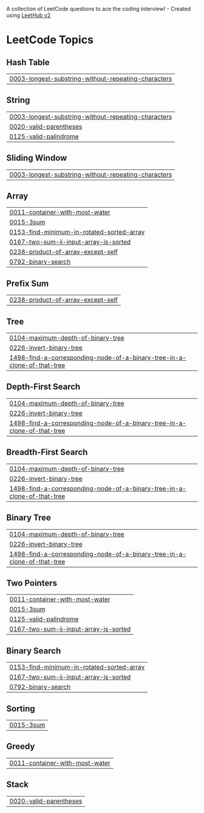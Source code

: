 A collection of LeetCode questions to ace the coding interview! - Created using [LeetHub v2](https://github.com/arunbhardwaj/LeetHub-2.0)
<!---LeetCode Topics Start-->
# LeetCode Topics
## Hash Table
|  |
| ------- |
| [0003-longest-substring-without-repeating-characters](https://github.com/Jae586/Leetcode-Submissions/tree/master/0003-longest-substring-without-repeating-characters) |
## String
|  |
| ------- |
| [0003-longest-substring-without-repeating-characters](https://github.com/Jae586/Leetcode-Submissions/tree/master/0003-longest-substring-without-repeating-characters) |
| [0020-valid-parentheses](https://github.com/Jae586/Leetcode-Submissions/tree/master/0020-valid-parentheses) |
| [0125-valid-palindrome](https://github.com/Jae586/Leetcode-Submissions/tree/master/0125-valid-palindrome) |
## Sliding Window
|  |
| ------- |
| [0003-longest-substring-without-repeating-characters](https://github.com/Jae586/Leetcode-Submissions/tree/master/0003-longest-substring-without-repeating-characters) |
## Array
|  |
| ------- |
| [0011-container-with-most-water](https://github.com/Jae586/Leetcode-Submissions/tree/master/0011-container-with-most-water) |
| [0015-3sum](https://github.com/Jae586/Leetcode-Submissions/tree/master/0015-3sum) |
| [0153-find-minimum-in-rotated-sorted-array](https://github.com/Jae586/Leetcode-Submissions/tree/master/0153-find-minimum-in-rotated-sorted-array) |
| [0167-two-sum-ii-input-array-is-sorted](https://github.com/Jae586/Leetcode-Submissions/tree/master/0167-two-sum-ii-input-array-is-sorted) |
| [0238-product-of-array-except-self](https://github.com/Jae586/Leetcode-Submissions/tree/master/0238-product-of-array-except-self) |
| [0792-binary-search](https://github.com/Jae586/Leetcode-Submissions/tree/master/0792-binary-search) |
## Prefix Sum
|  |
| ------- |
| [0238-product-of-array-except-self](https://github.com/Jae586/Leetcode-Submissions/tree/master/0238-product-of-array-except-self) |
## Tree
|  |
| ------- |
| [0104-maximum-depth-of-binary-tree](https://github.com/Jae586/Leetcode-Submissions/tree/master/0104-maximum-depth-of-binary-tree) |
| [0226-invert-binary-tree](https://github.com/Jae586/Leetcode-Submissions/tree/master/0226-invert-binary-tree) |
| [1498-find-a-corresponding-node-of-a-binary-tree-in-a-clone-of-that-tree](https://github.com/Jae586/Leetcode-Submissions/tree/master/1498-find-a-corresponding-node-of-a-binary-tree-in-a-clone-of-that-tree) |
## Depth-First Search
|  |
| ------- |
| [0104-maximum-depth-of-binary-tree](https://github.com/Jae586/Leetcode-Submissions/tree/master/0104-maximum-depth-of-binary-tree) |
| [0226-invert-binary-tree](https://github.com/Jae586/Leetcode-Submissions/tree/master/0226-invert-binary-tree) |
| [1498-find-a-corresponding-node-of-a-binary-tree-in-a-clone-of-that-tree](https://github.com/Jae586/Leetcode-Submissions/tree/master/1498-find-a-corresponding-node-of-a-binary-tree-in-a-clone-of-that-tree) |
## Breadth-First Search
|  |
| ------- |
| [0104-maximum-depth-of-binary-tree](https://github.com/Jae586/Leetcode-Submissions/tree/master/0104-maximum-depth-of-binary-tree) |
| [0226-invert-binary-tree](https://github.com/Jae586/Leetcode-Submissions/tree/master/0226-invert-binary-tree) |
| [1498-find-a-corresponding-node-of-a-binary-tree-in-a-clone-of-that-tree](https://github.com/Jae586/Leetcode-Submissions/tree/master/1498-find-a-corresponding-node-of-a-binary-tree-in-a-clone-of-that-tree) |
## Binary Tree
|  |
| ------- |
| [0104-maximum-depth-of-binary-tree](https://github.com/Jae586/Leetcode-Submissions/tree/master/0104-maximum-depth-of-binary-tree) |
| [0226-invert-binary-tree](https://github.com/Jae586/Leetcode-Submissions/tree/master/0226-invert-binary-tree) |
| [1498-find-a-corresponding-node-of-a-binary-tree-in-a-clone-of-that-tree](https://github.com/Jae586/Leetcode-Submissions/tree/master/1498-find-a-corresponding-node-of-a-binary-tree-in-a-clone-of-that-tree) |
## Two Pointers
|  |
| ------- |
| [0011-container-with-most-water](https://github.com/Jae586/Leetcode-Submissions/tree/master/0011-container-with-most-water) |
| [0015-3sum](https://github.com/Jae586/Leetcode-Submissions/tree/master/0015-3sum) |
| [0125-valid-palindrome](https://github.com/Jae586/Leetcode-Submissions/tree/master/0125-valid-palindrome) |
| [0167-two-sum-ii-input-array-is-sorted](https://github.com/Jae586/Leetcode-Submissions/tree/master/0167-two-sum-ii-input-array-is-sorted) |
## Binary Search
|  |
| ------- |
| [0153-find-minimum-in-rotated-sorted-array](https://github.com/Jae586/Leetcode-Submissions/tree/master/0153-find-minimum-in-rotated-sorted-array) |
| [0167-two-sum-ii-input-array-is-sorted](https://github.com/Jae586/Leetcode-Submissions/tree/master/0167-two-sum-ii-input-array-is-sorted) |
| [0792-binary-search](https://github.com/Jae586/Leetcode-Submissions/tree/master/0792-binary-search) |
## Sorting
|  |
| ------- |
| [0015-3sum](https://github.com/Jae586/Leetcode-Submissions/tree/master/0015-3sum) |
## Greedy
|  |
| ------- |
| [0011-container-with-most-water](https://github.com/Jae586/Leetcode-Submissions/tree/master/0011-container-with-most-water) |
## Stack
|  |
| ------- |
| [0020-valid-parentheses](https://github.com/Jae586/Leetcode-Submissions/tree/master/0020-valid-parentheses) |
<!---LeetCode Topics End-->